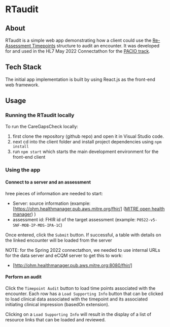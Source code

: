 # RTaudit

## About
RTaudit is a simple web app demonstrating how a client could use the [Re-Assessment Timepoints](http://hl7.org/fhir/us/pacio-rt/2022Jan/) structure to audit an encounter. It was developed for and used in the HL7 May 2022 Connectathon for the [PACIO track](https://confluence.hl7.org/display/FHIR/2022-05+PACIO+Integration+of+Post-Acute+Care+IGs).

## Tech Stack
The initial app implementation is built by using React.js as the front-end web framework.

## Usage

### Running the RTaudit locally
To run the CareGapsCheck locally:
1. first clone the repository (github repo) and open it in Visual Studio code. 
2. next cd into the client folder and install project dependencies using `npm install`
3. run `npm start` which starts the main development environment for the front-end client

### Using the app

#### Connect to a server and an assessment

hree pieces of information are needed to start:
- Server: source information (example: [https://ohm.healthmanager.pub.aws.mitre.org/fhir/] ([MITRE open health manager](https://github.com/Open-Health-Manager/OpenHealthManager)) )
- assessment id: FHIR id of the target assessment (example: `P0522-v5-SNF-MOB-IP-MDS-IPA-1C`)

Once entered, click the `Submit` button. If successful, a table with details on the linked encounter will be loaded from the server

NOTE: for the Spring 2022 connectathon, we needed to use internal URLs for the data server and eCQM server to get this to work:
- [http://ohm.healthmanager.pub.aws.mitre.org:8080/fhir/]

#### Perform an audit

Click the `Timepoint Audit` button to load time points associated with the encounter. Each row has a `Load Supporting Info` button that can be clicked to load clinical data associated with the timepoint and its associated initiating clinical impression (basedOn extension).

Clicking on a `Load Supporting Info` will result in the display of a list of resource links that can be loaded and reviewed.